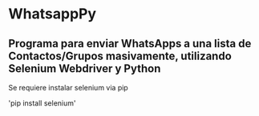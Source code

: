 # WhatsappPy
Programa para enviar WhatsApps a una lista de Contactos/Grupos masivamente, utilizando Selenium Webdriver y Python
---
Se requiere instalar selenium via pip

'pip install selenium'

